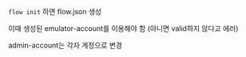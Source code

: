 ``flow init`` 하면 flow.json 생성

이때 생성된 emulator-account를 이용해야 함 (아니면 valid하지 않다고 에러)

admin-account는 각자 계정으로 변경

